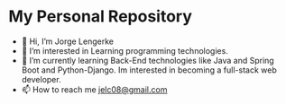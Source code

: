 # My Personal Repository
- 👋 Hi, I’m Jorge Lengerke
- 👀 I’m interested in Learning programming technologies.
- 🌱 I’m currently learning Back-End technologies like Java and Spring Boot and Python-Django.
      Im interested in becoming a full-stack web developer.
- 📫 How to reach me jelc08@gmail.com
